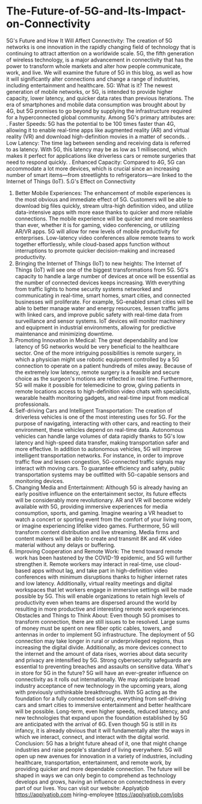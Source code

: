 # The-Future-of-5G-and-Its-Impact-on-Connectivity
5G's Future and How It Will Affect Connectivity:
The creation of 5G networks is one innovation in the rapidly changing field of technology that is continuing to attract attention on a worldwide scale. 5G, the fifth generation of wireless technology, is a major advancement in connectivity that has the power to transform whole markets and alter how people communicate, work, and live. We will examine the future of 5G in this blog, as well as how it will significantly alter connections and change a range of industries, including entertainment and healthcare.
5G: What is it?
The newest generation of mobile networks, or 5G, is intended to provide higher capacity, lower latency, and quicker data rates than previous iterations. The era of smartphones and mobile data consumption was brought about by 4G, but 5G promises to go beyond by supplying the infrastructure required for a hyperconnected global community.
Among 5G's primary attributes are:
. Faster Speeds: 5G has the potential to be 100 times faster than 4G, allowing it to enable real-time apps like augmented reality (AR) and virtual reality (VR) and download high-definition movies in a matter of seconds.
. Low Latency: The time lag between sending and receiving data is referred to as latency. With 5G, this latency may be as low as 1 millisecond, which makes it perfect for applications like driverless cars or remote surgeries that need to respond quickly.
. Enhanced Capacity: Compared to 4G, 5G can accommodate a lot more devices, which is crucial since an increasing number of smart items—from streetlights to refrigerators—are linked to the Internet of Things (IoT).
5.G's Effect on Connectivity
1. Better Mobile Experiences:
The enhancement of mobile experiences is the most obvious and immediate effect of 5G. Customers will be able to download big files quickly, stream ultra-high definition video, and utilize data-intensive apps with more ease thanks to quicker and more reliable connections. The mobile experience will be quicker and more seamless than ever, whether it is for gaming, video conferencing, or utilizing AR/VR apps. 5G will allow for new levels of mobile productivity for enterprises. Low-latency video conferences allow remote teams to work together effortlessly, while cloud-based apps function without interruptions to promote quicker decision-making and increased productivity.
2. Bringing the Internet of Things (IoT) to new heights:
The Internet of Things (IoT) will see one of the biggest transformations from 5G. 5G's capacity to handle a large number of devices at once will be essential as the number of connected devices keeps increasing. With everything from traffic lights to home security systems networked and communicating in real-time, smart homes, smart cities, and connected businesses will proliferate. For example, 5G-enabled smart cities will be able to better manage water and energy resources, lessen traffic jams with linked cars, and improve public safety with real-time data from surveillance and sensor systems. IoT devices will monitor machinery and equipment in industrial environments, allowing for predictive maintenance and minimizing downtime.
3. Promoting Innovation in Medical:
The great dependability and low latency of 5G networks would be very beneficial to the healthcare sector. One of the more intriguing possibilities is remote surgery, in which a physician might use robotic equipment controlled by a 5G connection to operate on a patient hundreds of miles away. Because of the extremely low latency, remote surgery is a feasible and secure choice as the surgeon's motions are reflected in real time.
Furthermore, 5G will make it possible for telemedicine to grow, giving patients in remote locations access to high-definition video chats with specialists, wearable health monitoring gadgets, and real-time input from medical professionals.
4. Self-driving Cars and Intelligent Transportation:
The creation of driverless vehicles is one of the most interesting uses for 5G. For the purpose of navigating, interacting with other cars, and reacting to their environment, these vehicles depend on real-time data. Autonomous vehicles can handle large volumes of data rapidly thanks to 5G's low latency and high-speed data transfer, making transportation safer and more effective. In addition to autonomous vehicles, 5G will improve intelligent transportation networks. For instance, in order to improve traffic flow and lessen congestion, 5G-connected traffic signals may interact with moving cars. To guarantee efficiency and safety, public transportation systems may be outfitted with 5G-capable sensors and monitoring devices.
5. Changing Media and Entertainment:
Although 5G is already having an early positive influence on the entertainment sector, its future effects will be considerably more revolutionary. AR and VR will become widely available with 5G, providing immersive experiences for media consumption, sports, and gaming. Imagine wearing a VR headset to watch a concert or sporting event from the comfort of your living room, or imagine experiencing lifelike video games. Furthermore, 5G will transform content distribution and live streaming. Media firms and content makers will be able to create and transmit 8K and 4K video material without any delays or buffering.
6. Improving Cooperation and Remote Work:
The trend toward remote work has been hastened by the COVID-19 epidemic, and 5G will further strengthen it. Remote workers may interact in real-time, use cloud-based apps without lag, and take part in high-definition video conferences with minimum disruptions thanks to higher internet rates and low latency. Additionally, virtual reality meetings and digital workspaces that let workers engage in immersive settings will be made possible by 5G. This will enable organizations to retain high levels of productivity even when teams are dispersed around the world by resulting in more productive and interesting remote work experiences.
Obstacles and Things to Think About:
Even though 5G promises to transform connection, there are still issues to be resolved. Large sums of money must be spent on new fiber optic cables, towers, and antennas in order to implement 5G infrastructure. The deployment of 5G connection may take longer in rural or underprivileged regions, thus increasing the digital divide. Additionally, as more devices connect to the internet and the amount of data rises, worries about data security and privacy are intensified by 5G. Strong cybersecurity safeguards are essential to preventing breaches and assaults on sensitive data.
What's in store for 5G in the future?
5G will have an ever-greater influence on connectivity as it rolls out internationally. We may anticipate broad industry acceptance of new technology in the upcoming years, along with previously unthinkable breakthroughs. With 5G acting as the foundation for a fully connected society, everything from self-driving cars and smart cities to immersive entertainment and better healthcare will be possible. Long-term, even higher speeds, reduced latency, and new technologies that expand upon the foundation established by 5G are anticipated with the arrival of 6G. Even though 5G is still in its infancy, it is already obvious that it will fundamentally alter the ways in which we interact, connect, and interact with the digital world.
Conclusion:
5G has a bright future ahead of it, one that might change industries and raise people's standard of living everywhere. 5G will open up new avenues for innovation in a variety of industries, including healthcare, transportation, entertainment, and remote work, by providing quicker and more dependable connection. The future will be shaped in ways we can only begin to comprehend as technology develops and grows, having an influence on connectedness in every part of our lives.
You can visit our website: Applyatjob
 https://applyatjob.com
hiring-employee https://applyatjob.com/jobs
